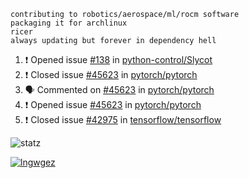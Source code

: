 ```
contributing to robotics/aerospace/ml/rocm software
packaging it for archlinux
ricer
always updating but forever in dependency hell
```

<!--START_SECTION:activity-->
1. ❗️ Opened issue [#138](https://github.com/python-control/Slycot/issues/138) in [python-control/Slycot](https://github.com/python-control/Slycot)
2. ❗️ Closed issue [#45623](https://github.com/pytorch/pytorch/issues/45623) in [pytorch/pytorch](https://github.com/pytorch/pytorch)
3. 🗣 Commented on [#45623](https://github.com/pytorch/pytorch/issues/45623) in [pytorch/pytorch](https://github.com/pytorch/pytorch)
4. ❗️ Opened issue [#45623](https://github.com/pytorch/pytorch/issues/45623) in [pytorch/pytorch](https://github.com/pytorch/pytorch)
5. ❗️ Closed issue [#42975](https://github.com/tensorflow/tensorflow/issues/42975) in [tensorflow/tensorflow](https://github.com/tensorflow/tensorflow)
<!--END_SECTION:activity-->


![statz](https://github-readme-stats.vercel.app/api?username=acxz&include_all_commits=true&show_icons=true)

[![lngwgez](https://github-readme-stats.vercel.app/api/top-langs/?username=acxz&layout=compact)](https://github.com/acxz/github-readme-stats)


<!--
**acxz/acxz** is a ✨ _special_ ✨ repository because its `README.md` (this file) appears on your GitHub profile.

Here are some ideas to get you started:

- 🔭 I’m currently working on ...
- 🌱 I’m currently learning ...
- 👯 I’m looking to collaborate on ...
- 🤔 I’m looking for help with ...
- 💬 Ask me about ...
- 📫 How to reach me: ...
- 😄 Pronouns: ...
- ⚡ Fun fact: ...
-->
